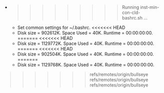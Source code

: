 * >>>>>>>>> Running inst-min-con-cld-bashrc.sh ...
  * Set common settings for ~/.bashrc.
<<<<<<< HEAD
  * Disk size = 902612K. Space Used = 40K. Runtime = 00:00:00:00.
=======
<<<<<<< HEAD
  * Disk size = 1129772K. Space Used = 40K. Runtime = 00:00:00:00.
=======
<<<<<<< HEAD
  * Disk size = 902504K. Space Used = 40K. Runtime = 00:00:00:00.
=======
  * Disk size = 1129768K. Space Used = 40K. Runtime = 00:00:00:00.
>>>>>>> refs/remotes/origin/bullseye
>>>>>>> refs/remotes/origin/bullseye
>>>>>>> refs/remotes/origin/bullseye
